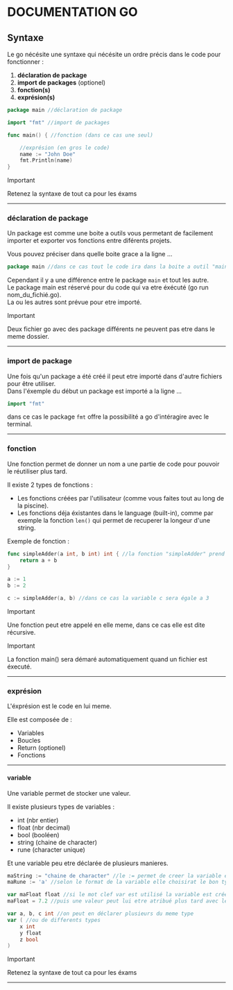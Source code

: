 # DOCUMENTATION GO

## Syntaxe
Le go nécésite une syntaxe qui nécésite un ordre précis dans le code pour fonctionner :

1. **déclaration de package**
2. **import de packages** (optionel)
3. **fonction(s)**
4. **exprésion(s)**

```go
package main //déclaration de package

import "fmt" //import de packages

func main() { //fonction (dans ce cas une seul)

    //exprésion (en gros le code)
    name := "John Doe"
    fmt.Println(name)
}
```

> [!IMPORTANT]
> Retenez la syntaxe de tout ca pour les éxams

---
### déclaration de package
Un package est comme une boite a outils vous permetant de facilement importer et exporter vos fonctions entre diférents projets. 

Vous pouvez préciser dans quelle boite grace a la ligne ...
```go
package main //dans ce cas tout le code ira dans la boite a outil "main"
```

Cependant il y a une différence entre le package ```main``` et tout les autre.<br>
Le package main est réservé pour du code qui va etre éxécuté (go run nom_du_fichié.go).<br>
La ou les autres sont prévue pour etre importé.

> [!IMPORTANT]
> Deux fichier go avec des package différents ne peuvent pas etre dans le meme dossier.

---

### import de package

Une fois qu'un package a été créé il peut etre importé dans d'autre fichiers pour être utiliser.<br>
Dans l'éxemple du début un package est importé a la ligne ...

```go
import "fmt"
```

dans ce cas le package ```fmt``` offre la possibilité a go d'intéragire avec le terminal.

---

### fonction

Une fonction permet de donner un nom a une partie de code pour pouvoir le réutiliser plus tard.

Il existe 2 types de fonctions :

- Les fonctions créées par l'utilisateur (comme vous faites tout au long de la piscine).
- Les fonctions déja éxistantes dans le language (built-in), comme par exemple la fonction ```len()``` qui permet de recuperer la longeur d'une string.

Exemple de fonction :

```go
func simpleAdder(a int, b int) int { //la fonction "simpleAdder" prend 2 parametre, a (int) et b (int) et retournera un nouveau int
    return a + b
}

a := 1
b := 2

c := simpleAdder(a, b) //dans ce cas la variable c sera égale a 3
```

> [!IMPORTANT]
> Une fonction peut etre appelé en elle meme, dans ce cas elle est dite récursive.

> [!IMPORTANT]
> La fonction main() sera démaré automatiquement quand un fichier est éxecuté.

---

### exprésion

L'éxprésion est le code en lui meme.

Elle est composée de :

- Variables
- Boucles
- Return (optionel)
- Fonctions

---

#### variable

Une variable permet de stocker une valeur.

Il existe plusieurs types de variables :
- int (nbr entier)
- float (nbr decimal)
- bool (booléen)
- string (chaine de character)
- rune (character unique)

Et une variable peu etre déclarée de plusieurs manieres.

```go
maString := "chaine de character" //le := permet de creer la variable et de stocker la valeur directement
maRune := 'a' //selon le format de la variable elle choisirat le bon type (entre "" pour string, entre '' pour rune, si il y a un chiffre int, si il y a une virgule float ...)

var maFloat float //si le mot clef var est utilisé la variable est crée mais vide (int = 0, string = "", bool = false...)
maFloat = 7.2 //puis une valeur peut lui etre atribué plus tard avec le signe =

var a, b, c int //on peut en déclarer plusieurs du meme type
var ( //ou de differents types
    x int
    y float
    z bool
)
```
> [!IMPORTANT]
> Retenez la syntaxe de tout ca pour les éxams

---

